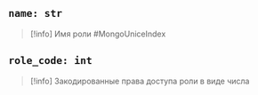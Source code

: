 ## `name: str`

>[!info] Имя роли #MongoUniceIndex 

## `role_code: int`

> [!info] Закодированные права доступа роли в виде числа

